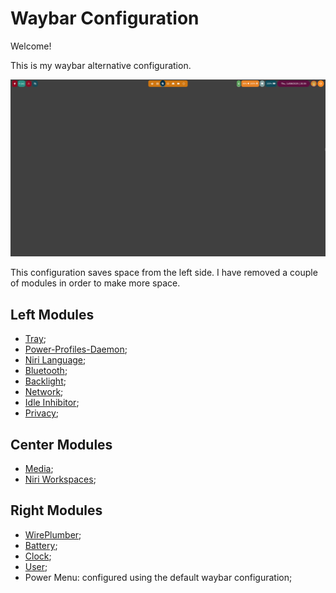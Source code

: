 # Waybar Configuration

Welcome!

This is my waybar alternative configuration. 

![gambar-screenshot](./imgs/waybar-alternative.png)

This configuration saves space from the left side.
I have removed a couple of modules in order to make more space.

## Left Modules

- [Tray](https://github.com/Alexays/Waybar/wiki/Module:-Tray);
- [Power-Profiles-Daemon](https://github.com/Alexays/Waybar/wiki/Module:-PowerProfilesDaemon);
- [Niri Language](https://github.com/Alexays/Waybar/wiki/Module:-Niri#language);
- [Bluetooth](https://github.com/Alexays/Waybar/wiki/Module:-Bluetooth);
- [Backlight](https://github.com/Alexays/Waybar/wiki/Module:-Backlight);
- [Network](https://github.com/Alexays/Waybar/wiki/Module:-Network);
- [Idle Inhibitor](https://github.com/Alexays/Waybar/wiki/Module:-Idle-Inhibitor);
- [Privacy](https://github.com/Alexays/Waybar/wiki/Module:-Privacy);

## Center Modules

- [Media](https://github.com/Alexays/Waybar/wiki/Module:-Custom:-Examples);
- [Niri Workspaces](https://github.com/Alexays/Waybar/wiki/Module:-Niri#workspaces);

## Right Modules

- [WirePlumber](https://github.com/Alexays/Waybar/wiki/Module:-WirePlumber);
- [Battery](https://github.com/Alexays/Waybar/wiki/Module:-Battery);
- [Clock](https://github.com/Alexays/Waybar/wiki/Module:-Clock);
- [User](https://github.com/Alexays/Waybar/wiki/Module:-User);
- Power Menu: configured using the default waybar configuration;

